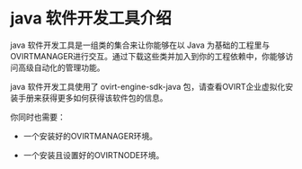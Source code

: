 # java 软件开发工具介绍

java 软件开发工具是一组类的集合来让你能够在以 Java
为基础的工程里与OVIRTMANAGER进行交互。通过下载这些类并加入到你的工程依赖中，你能够访问高级自动化的管理功能。

java 软件开发工具使用了 ovirt-engine-sdk-java
包，请查看OVIRT企业虚拟化安装手册来获得更多如何获得该软件包的信息。

你同时也需要：

-   一个安装好的OVIRTMANAGER环境。

-   一个安装且设置好的OVIRTNODE环境。

